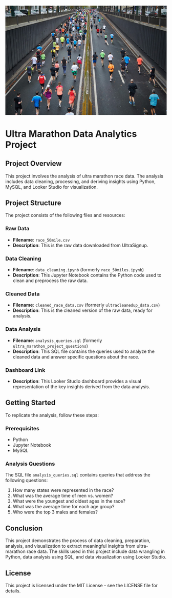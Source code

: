 ![](https://github.com/ArunJakhmola/arunjakhmola.github.io/blob/main/assets/martins-zemlickis-NPFu4GfFZ7E-unsplash.jpg)

# Ultra Marathon Data Analytics Project

## Project Overview

This project involves the analysis of ultra marathon race data. The analysis includes data cleaning, processing, and deriving insights using Python, MySQL, and Looker Studio for visualization.

## Project Structure

The project consists of the following files and resources:

### Raw Data
- **Filename**: `race_50mile.csv`
- **Description**: This is the raw data downloaded from UltraSignup.

### Data Cleaning
- **Filename**: `data_cleaning.ipynb` (formerly `race_50miles.ipynb`)
- **Description**: This Jupyter Notebook contains the Python code used to clean and preprocess the raw data.

### Cleaned Data
- **Filename**: `cleaned_race_data.csv` (formerly `ultracleanedup_data.csv`)
- **Description**: This is the cleaned version of the raw data, ready for analysis.

### Data Analysis
- **Filename**: `analysis_queries.sql` (formerly `ultra_marathon_project_questions`)
- **Description**: This SQL file contains the queries used to analyze the cleaned data and answer specific questions about the race.

### Dashboard Link
- **Description**: This Looker Studio dashboard provides a visual representation of the key insights derived from the data analysis.

## Getting Started

To replicate the analysis, follow these steps:

### Prerequisites
- Python
- Jupyter Notebook
- MySQL

### Analysis Questions

The SQL file `analysis_queries.sql` contains queries that address the following questions:

1. How many states were represented in the race?
2. What was the average time of men vs. women?
3. What were the youngest and oldest ages in the race?
4. What was the average time for each age group?
5. Who were the top 3 males and females?

## Conclusion

This project demonstrates the process of data cleaning, preparation, analysis, and visualization to extract meaningful insights from ultra-marathon race data. The skills used in this project include data wrangling in Python, data analysis using SQL, and data visualization using Looker Studio.

## License

This project is licensed under the MIT License - see the LICENSE file for details.
